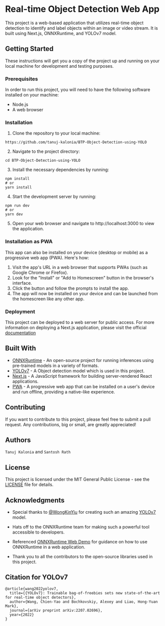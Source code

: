 # Real-time Object Detection Web App
This project is a web-based application that utilizes real-time object detection to identify and label objects within an image or video stream. It is built using Next.js, ONNXRuntime, and YOLOv7 model.

## Getting Started
These instructions will get you a copy of the project up and running on your local machine for development and testing purposes.

### Prerequisites
In order to run this project, you will need to have the following software installed on your machine:

- Node.js
- A web browser 

### Installation
1. Clone the repository to your local machine:
```
https://github.com/tanuj-kalonia/BTP-Object-Detection-using-YOLO
```

2. Navigate to the project directory:
```
cd BTP-Object-Detection-using-YOLO
```

3. Install the necessary dependencies by running:
```
npm install
# or 
yarn install
```

4. Start the development server by running:
```
npm run dev
# or
yarn dev
```

5. Open your web browser and navigate to http://localhost:3000 to view the application.

### Installation as PWA

This app can also be installed on your device (desktop or mobile) as a progressive web app (PWA). Here's how:

1. Visit the app's URL in a web browser that supports PWAs (such as Google Chrome or Firefox).
2. Look for the "Install" or "Add to Homescreen" button in the browser's interface. 
3. Click the button and follow the prompts to install the app.
4. The app will now be installed on your device and can be launched from the homescreen like any other app.

### Deployment
This project can be deployed to a web server for public access. For more information on deploying a Next.js application, please visit the official [documentation](https://nextjs.org/docs/deployment/)


## Built With
- [ONNXRuntime](https://onnxruntime.ai/) - An open-source project for running inferences using pre-trained models in a variety of formats.
- [YOLOv7](https://github.com/WongKinYiu/yolov7) - A Object detection model which is used in this project.
- [Next.js](https://nextjs.org/) - A JavaScript framework for building server-rendered React applications.
- [PWA](https://developer.mozilla.org/en-US/docs/Web/Progressive_web_apps) - A progressive web app that can be installed on a user's device and run offline, providing a native-like experience.

## Contributing
If you want to contribute to this project, please feel free to submit a pull request. Any contributions, big or small, are greatly appreciated!

## Authors
`Tanuj Kalonia` and `Santosh Rath`

## License
This project is licensed under the MIT General Public License - see the [LICENSE](LICENSE.md) file for details.

## Acknowledgments
- Special thanks to [@WongKinYiu](https://github.com/WongKinYiu) for creating such an amazing [YOLOv7](https://github.com/WongKinYiu/yolov7) model.

- Hats off to the ONNXRuntime team for making such a powerful tool accessible to developers.

- Referenced [ONNXRuntime Web Demo](https://github.com/microsoft/onnxruntime-web-demo) for guidance on how to use ONNXRuntime in a web application.

- Thank you to all the contributors to the open-source libraries used in this project.

## Citation for YOLOv7
```
@article{wang2022yolov7,
  title={{YOLOv7}: Trainable bag-of-freebies sets new state-of-the-art for real-time object detectors},
  author={Wang, Chien-Yao and Bochkovskiy, Alexey and Liao, Hong-Yuan Mark},
  journal={arXiv preprint arXiv:2207.02696},
  year={2022}
}
```
